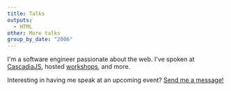 ```yaml
---
title: Talks
outputs:
  - HTML
other: More talks
group_by_date: "2006"
---
```


I'm a software engineer passionate about the web. I've spoken at [CascadiaJS](past-present-future-favicons/), hosted [workshops](not-that-canvas/), and more.

Interesting in having me speak at an upcoming event? [Send me a message!](/#contact)
